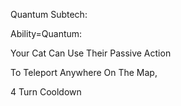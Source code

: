Quantum Subtech:

Ability=Quantum:

Your Cat Can Use Their Passive Action

To Teleport Anywhere On The Map,

4 Turn Cooldown

